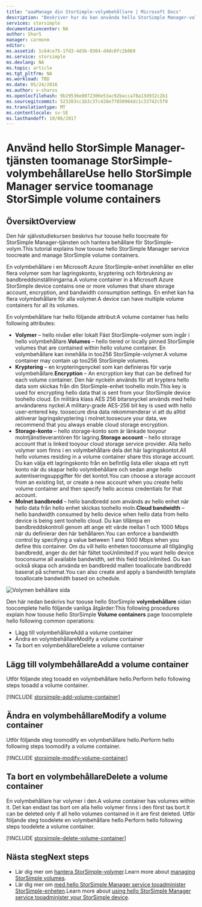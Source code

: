 ```yaml
---
title: "aaaManage din StorSimple-volymbehållare | Microsoft Docs"
description: "Beskriver hur du kan använda hello StorSimple Manager-volym behållaren sidan tooadd, ändra eller ta bort en volymbehållare."
services: storsimple
documentationcenter: NA
author: SharS
manager: carmonm
editor: 
ms.assetid: 1c64ce75-1fd3-4d3b-9304-d4dc0fc2b069
ms.service: storsimple
ms.devlang: NA
ms.topic: article
ms.tgt_pltfrm: NA
ms.workload: TBD
ms.date: 05/24/2016
ms.author: v-sharos
ms.openlocfilehash: 9b29536e0072306e53ac92bacca78a13d932c2b1
ms.sourcegitcommit: 523283cc1b3c37c428e77850964dc1c33742c5f0
ms.translationtype: MT
ms.contentlocale: sv-SE
ms.lasthandoff: 10/06/2017
---
```

# <a name="use-hello-storsimple-manager-service-toomanage-storsimple-volume-containers"></a><span data-ttu-id="0133a-103">Använd hello StorSimple Manager-tjänsten toomanage StorSimple-volymbehållare</span><span class="sxs-lookup"><span data-stu-id="0133a-103">Use hello StorSimple Manager service toomanage StorSimple volume containers</span></span>
## <a name="overview"></a><span data-ttu-id="0133a-104">Översikt</span><span class="sxs-lookup"><span data-stu-id="0133a-104">Overview</span></span>
<span data-ttu-id="0133a-105">Den här självstudiekursen beskrivs hur toouse hello toocreate för StorSimple Manager-tjänsten och hantera behållare för StorSimple-volym.</span><span class="sxs-lookup"><span data-stu-id="0133a-105">This tutorial explains how toouse hello StorSimple Manager service toocreate and manage StorSimple volume containers.</span></span>

<span data-ttu-id="0133a-106">En volymbehållare i en Microsoft Azure StorSimple-enhet innehåller en eller flera volymer som har lagringskonto, kryptering och förbrukning av bandbreddsinställningarna.</span><span class="sxs-lookup"><span data-stu-id="0133a-106">A volume container in a Microsoft Azure StorSimple device contains one or more volumes that share storage account, encryption, and bandwidth consumption settings.</span></span> <span data-ttu-id="0133a-107">En enhet kan ha flera volymbehållare för alla volymer.</span><span class="sxs-lookup"><span data-stu-id="0133a-107">A device can have multiple volume containers for all its volumes.</span></span> 

<span data-ttu-id="0133a-108">En volymbehållare har hello följande attribut:</span><span class="sxs-lookup"><span data-stu-id="0133a-108">A volume container has hello following attributes:</span></span>

* <span data-ttu-id="0133a-109">**Volymer** – hello nivåer eller lokalt Fäst StorSimple-volymer som ingår i hello volymbehållare.</span><span class="sxs-lookup"><span data-stu-id="0133a-109">**Volumes** – hello tiered or locally pinned StorSimple volumes that are contained within hello volume container.</span></span> <span data-ttu-id="0133a-110">En volymbehållare kan innehålla in too256 StorSimple-volymer.</span><span class="sxs-lookup"><span data-stu-id="0133a-110">A volume container may contain up too256 StorSimple volumes.</span></span>
* <span data-ttu-id="0133a-111">**Kryptering** – en krypteringsnyckel som kan definieras för varje volymbehållare.</span><span class="sxs-lookup"><span data-stu-id="0133a-111">**Encryption** – An encryption key that can be defined for each volume container.</span></span> <span data-ttu-id="0133a-112">Den här nyckeln används för att kryptera hello data som skickas från din StorSimple-enhet toohello moln.</span><span class="sxs-lookup"><span data-stu-id="0133a-112">This key is used for encrypting hello data that is sent from your StorSimple device toohello cloud.</span></span> <span data-ttu-id="0133a-113">En militära klass AES 256 bitarsnyckel används med hello användarens nyckel.</span><span class="sxs-lookup"><span data-stu-id="0133a-113">A military-grade AES-256 bit key is used with hello user-entered key.</span></span> <span data-ttu-id="0133a-114">toosecure dina data rekommenderar vi att du alltid aktiverar lagringskryptering i molnet.</span><span class="sxs-lookup"><span data-stu-id="0133a-114">toosecure your data, we recommend that you always enable cloud storage encryption.</span></span>
* <span data-ttu-id="0133a-115">**Storage-konto** – hello storage-konto som är länkade tooyour molntjänstleverantören för lagring.</span><span class="sxs-lookup"><span data-stu-id="0133a-115">**Storage account** – hello storage account that is linked tooyour cloud storage service provider.</span></span> <span data-ttu-id="0133a-116">Alla hello volymer som finns i en volymbehållare dela det här lagringskontot.</span><span class="sxs-lookup"><span data-stu-id="0133a-116">All hello volumes residing in a volume container share this storage account.</span></span> <span data-ttu-id="0133a-117">Du kan välja ett lagringskonto från en befintlig lista eller skapa ett nytt konto när du skapar hello volymbehållare och sedan ange hello autentiseringsuppgifter för det kontot.</span><span class="sxs-lookup"><span data-stu-id="0133a-117">You can choose a storage account from an existing list, or create a new account when you create hello volume container and then specify hello access credentials for that account.</span></span>
* <span data-ttu-id="0133a-118">**Molnet bandbredd** – hello bandbredd som används av hello enhet när hello data från hello enhet skickas toohello moln.</span><span class="sxs-lookup"><span data-stu-id="0133a-118">**Cloud bandwidth** – hello bandwidth consumed by hello device when hello data from hello device is being sent toohello cloud.</span></span> <span data-ttu-id="0133a-119">Du kan tillämpa en bandbreddskontroll genom att ange ett värde mellan 1 och 1000 Mbps när du definierar den här behållaren.</span><span class="sxs-lookup"><span data-stu-id="0133a-119">You can enforce a bandwidth control by specifying a value between 1 and 1000 Mbps when you define this container.</span></span> <span data-ttu-id="0133a-120">Om du vill hello enheten tooconsume all tillgänglig bandbredd, anger du det här fältet tooUnlimited.</span><span class="sxs-lookup"><span data-stu-id="0133a-120">If you want hello device tooconsume all available bandwidth, set this field tooUnlimited.</span></span> <span data-ttu-id="0133a-121">Du kan också skapa och använda en bandbredd mallen tooallocate bandbredd baserat på schemat.</span><span class="sxs-lookup"><span data-stu-id="0133a-121">You can also create and apply a bandwidth template tooallocate bandwidth based on schedule.</span></span>

![Volymen behållare sida](./media/storsimple-manage-volume-containers/HCS_VolumeContainersPage.png)

<span data-ttu-id="0133a-123">Den här nedan beskrivs hur toouse hello StorSimple **volymbehållare** sidan toocomplete hello följande vanliga åtgärder:</span><span class="sxs-lookup"><span data-stu-id="0133a-123">This following procedures explain how toouse hello StorSimple **Volume containers** page toocomplete hello following common operations:</span></span>

* <span data-ttu-id="0133a-124">Lägg till volymbehållare</span><span class="sxs-lookup"><span data-stu-id="0133a-124">Add a volume container</span></span> 
* <span data-ttu-id="0133a-125">Ändra en volymbehållare</span><span class="sxs-lookup"><span data-stu-id="0133a-125">Modify a volume container</span></span> 
* <span data-ttu-id="0133a-126">Ta bort en volymbehållare</span><span class="sxs-lookup"><span data-stu-id="0133a-126">Delete a volume container</span></span> 

## <a name="add-a-volume-container"></a><span data-ttu-id="0133a-127">Lägg till volymbehållare</span><span class="sxs-lookup"><span data-stu-id="0133a-127">Add a volume container</span></span>
<span data-ttu-id="0133a-128">Utför följande steg tooadd en volymbehållare hello.</span><span class="sxs-lookup"><span data-stu-id="0133a-128">Perform hello following steps tooadd a volume container.</span></span>

[!INCLUDE [storsimple-add-volume-container](../../includes/storsimple-add-volume-container.md)]

## <a name="modify-a-volume-container"></a><span data-ttu-id="0133a-129">Ändra en volymbehållare</span><span class="sxs-lookup"><span data-stu-id="0133a-129">Modify a volume container</span></span>
<span data-ttu-id="0133a-130">Utför följande steg toomodify en volymbehållare hello.</span><span class="sxs-lookup"><span data-stu-id="0133a-130">Perform hello following steps toomodify a volume container.</span></span>

[!INCLUDE [storsimple-modify-volume-container](../../includes/storsimple-modify-volume-container.md)]

## <a name="delete-a-volume-container"></a><span data-ttu-id="0133a-131">Ta bort en volymbehållare</span><span class="sxs-lookup"><span data-stu-id="0133a-131">Delete a volume container</span></span>
<span data-ttu-id="0133a-132">En volymbehållare har volymer i den.</span><span class="sxs-lookup"><span data-stu-id="0133a-132">A volume container has volumes within it.</span></span> <span data-ttu-id="0133a-133">Det kan endast tas bort om alla hello volymer finns i den först tas bort.</span><span class="sxs-lookup"><span data-stu-id="0133a-133">It can be deleted only if all hello volumes contained in it are first deleted.</span></span> <span data-ttu-id="0133a-134">Utför följande steg toodelete en volymbehållare hello.</span><span class="sxs-lookup"><span data-stu-id="0133a-134">Perform hello following steps toodelete a volume container.</span></span>

[!INCLUDE [storsimple-delete-volume-container](../../includes/storsimple-delete-volume-container.md)]

## <a name="next-steps"></a><span data-ttu-id="0133a-135">Nästa steg</span><span class="sxs-lookup"><span data-stu-id="0133a-135">Next steps</span></span>
* <span data-ttu-id="0133a-136">Lär dig mer om [hantera StorSimple-volymer](storsimple-manage-volumes.md).</span><span class="sxs-lookup"><span data-stu-id="0133a-136">Learn more about [managing StorSimple volumes](storsimple-manage-volumes.md).</span></span> 
* <span data-ttu-id="0133a-137">Lär dig mer om [med hello StorSimple Manager service tooadminister StorSimple-enheten](storsimple-manager-service-administration.md).</span><span class="sxs-lookup"><span data-stu-id="0133a-137">Learn more about [using hello StorSimple Manager service tooadminister your StorSimple device](storsimple-manager-service-administration.md).</span></span>

